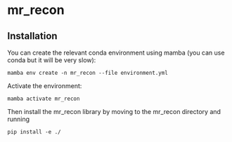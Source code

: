 # mr_recon

## Installation
You can create the relevant conda environment using mamba (you can use conda but it will be very slow):
```
mamba env create -n mr_recon --file environment.yml
```

Activate the environment:
```
mamba activate mr_recon
```

Then install the mr_recon library by moving to the mr_recon directory and running
```
pip install -e ./
```
